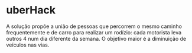# uberHack

A solução propõe a união de pessoas que percorrem o mesmo caminho frequentemente e de carro para realizar um rodízio: cada motorista leva outros 4 num dia diferente da semana. O objetivo maior é a diminuição de veículos nas vias.